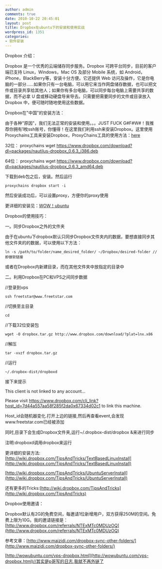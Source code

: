 ```yaml
---
author: admin
comments: true
date: 2010-10-22 20:45:01
layout: post
title: Dropbox在ubuntu下的安装和使用实战
wordpress_id: 1351
categories:
- 软件安装
---
```


Dropbox 介绍：

Dropbox 是一个优秀的云端储存同步服务。Dropbox 可跨平台同步，目前的客户端已支持 Linux，Windows，Mac OS 及部分 Mobile 系统，如 Android，iPhone，BlackBerry等，安装十分方便。它还提供 Web 访问及操作，它是你电脑的一部分……如果你只有一台电脑，可以用它来当作网盘储存数据，也可以把文件或目录共享给其他人；如果你有多台电脑，可以同步每台电脑上需要共享的数据，而不必拿 U 盘或移动硬盘导来导去。只需要把需要同步的文件或目录放入 Dropbox 中，便可随时随地使用这些数据。

Dropbox在"中国"的安装方法：

由于各种"原因"，我们无法正常的安装和使用。。。JUST FUCK G#F#W#！我推荐你拥有1枚ssh账号，你懂得！在这里我们利用ssh来安装Dropbox。这里使用Proxychains工具来安装Dropbox，ProxyChains工具的使用方法：[here](http://wiki.wowubuntu.com/blog/ubuntu_ssh_tunneling)

32位： proxychains wget https://www.dropbox.com/download?dl=packages/nautilus-dropbox_0.6.3_i386.deb

64位： proxychains wget https://www.dropbox.com/download?dl=packages/nautilus-dropbox_0.6.3_amd64.deb

下载到deb包之后，安装。然后运行

    proxychains dropbox start -i  

然后安装成功后，可以设置proxy，方便你的proxy使用

更详细的安装见：[WOW！ubuntu](http://wowubuntu.com/ubuntu_dropbox.html)[ ](http://wowubuntu.com/ubuntu_dropbox.html)

Dropbox的使用技巧：

一。同步Dropbox之外的文件夹

由于在ubuntu下dropbox默认只同步Dropbox文件夹内的数据，要想直接同步其他文件夹的的数据，可以使用以下方法：

    ln -s /path/to/folder/name_desired_folder/ ~/Dropbox/desired-folder //即做软链接

或者在Dropbox内新建目录，而在其他文件夹中放指定的目录中

二。利用Dropbox在PC和VPS之间同步数据

//登录到vps

    ssh freetstar@www.freetstar.com

//切换至主目录

    cd  

//下载32位安装包

    wget -O dropbox.tar.gz http://www.dropbox.com/download/?plat=lnx.x86

//解压

    tar -xvzf dropbox.tar.gz  

//运行

    ~/.dropbox-dist/dropboxd

接下来提示

This client is not linked to any account...

Please visit https://www.dropbox.com/cli_link?host_id=7d44a557aa58f285f2da0x67334d02c1 to link this machine.

Host_id会随机器变化.打开上边的链接,然后再查看event,会发现www.freetstar.com已经被添加

同时,目录下会生成Dropbox文件夹,运行~/.dropbox-dist/dropbox &来进行同步

注明:dropboxd调用dropbox来运行

更详细的安装方法:[http://wiki.dropbox.com/TipsAndTricks/TextBasedLinuxInstall](http://wiki.dropbox.com/TipsAndTricks/TextBasedLinuxInstall)

[http://wiki.dropbox.com/TipsAndTricks/UbuntuServerInstall](http://wiki.dropbox.com/TipsAndTricks/UbuntuServerInstall)

还有更多的Tricks:[http://wiki.dropbox.com/TipsAndTricks](http://wiki.dropbox.com/TipsAndTricks)

Dropbox使用邀请：

Dropbox默认有2G的免费空间，每邀请1位新增用户，双方获得250M的空间。免费上限为10G。我的邀请链接是：[http://www.dropbox.com/referrals/NTExMTc0MDUzOQ](http://www.dropbox.com/referrals/NTExMTc0MDUzOQ)

参考文章：[http://www.maizidi.com/dropbox-sync-other-folders/](http://www.maizidi.com/dropbox-sync-other-folders/)

[http://wowubuntu.com/vps-dropbox.html](http://wowubuntu.com/vps-dropbox.html)//其实是p哥写的日志,我就不再外链了

